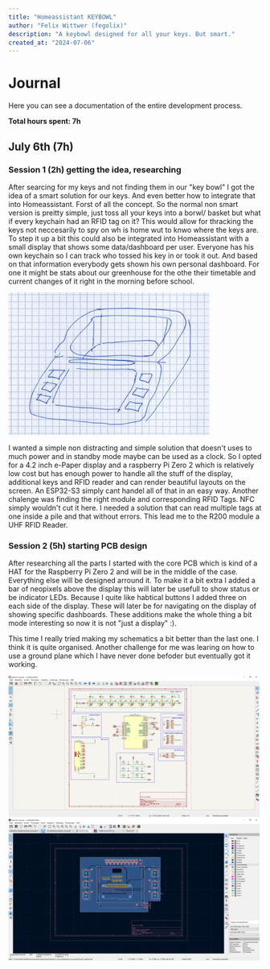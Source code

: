 ```yaml
---
title: "Homeassistant KEYBOWL"
author: "Felix Wittwer (fegolix)"
description: "A keybowl designed for all your keys. But smart."
created_at: "2024-07-06"
---
```


# Journal

Here you can see a documentation of the entire development process.

**Total hours spent: 7h**

## July 6th (7h)

### Session 1 (2h) getting the idea, researching

After searcing for my keys and not finding them in our "key bowl" I got the idea of a smart solution for our keys. And even better how to integrate that into Homeassistant. Forst of all the concept. So the normal non smart version is preitty simple, just toss all your keys into a borwl/ basket but what if every keychain had an RFID tag on it? This would allow for thracking the keys not neccesarily to spy on wh is home wut to knwo where the keys are. To step it up a bit this could also be integrated into Homeassistant with a small display that shows some data/dashboard per user. Everyone has his own keychain so I can track who tossed his key in or took it out. And based on that information everybody gets shown his own personal dashboard. For one it might be stats about our greenhouse for the othe their timetable and current changes of it right in the morning before school.

<img src="./journal%20files/2025-07-06/smart_keybowl_sketch.png" width="400" />

<br>

I wanted a simple non distracting and simple solution that doesn't uses to much power and in standby mode maybe can be used as a clock. So I opted for a 4.2 inch e-Paper display and a raspberry Pi Zero 2 which is relatively low cost but has enough power to handle all the stuff of the display, additional keys and RFID reader and can render beautiful layouts on the screen. An ESP32-S3 simply cant handel all of that in an easy way. Another chalenge was finding the right module and corresponding RFID Tags. NFC simply wouldn't cut it here. I needed a solution that can read multiple tags at one inside a pile and that without errors. This lead me to the R200 module a UHF RFID Reader.

### Session 2 (5h) starting PCB design

After researching all the parts I started with the core PCB which is kind of a HAT for the Raspberry Pi Zero 2 and will be in the middle of the case. Everything else will be designed arround it. To make it a bit extra I added a bar of neopixels above the display this will later be usefull to show status or be indicator LEDs. Because I quite like habtical buttons I added three on each side of the display. These will later be for navigating on the display of showing specific dashboards. These additions make the whole thing a bit mode interesting so now it is not "just a display" :).

This time I really tried making my schematics a bit better than the last one. I think it is quite organised. Another challenge for me was learing on how to use a ground plane which I have never done befoder but eventually got it working.

<p float="left">
  <img src="./journal%20files/2025-07-06/KiCad_schematics.png" width="500" />
  <img src="./journal%20files/2025-07-06/KiCad_pcb_design.png" width="500" />
</p>
